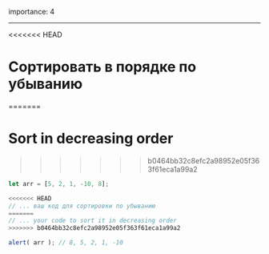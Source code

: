 importance: 4

---

<<<<<<< HEAD
# Сортировать в порядке по убыванию
=======
# Sort in decreasing order
>>>>>>> b0464bb32c8efc2a98952e05f363f61eca1a99a2

```js
let arr = [5, 2, 1, -10, 8];

<<<<<<< HEAD
// ... ваш код для сортировки по убыванию
=======
// ... your code to sort it in decreasing order
>>>>>>> b0464bb32c8efc2a98952e05f363f61eca1a99a2

alert( arr ); // 8, 5, 2, 1, -10
```


